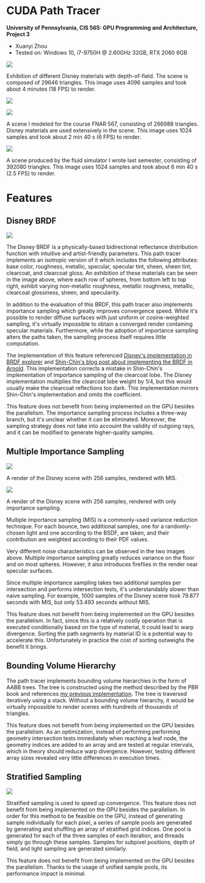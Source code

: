 CUDA Path Tracer
================

**University of Pennsylvania, CIS 565: GPU Programming and Architecture, Project 3**

* Xuanyi Zhou
* Tested on: Windows 10, i7-9750H @ 2.60GHz 32GB, RTX 2060 6GB

![](img/disney2Dof.png)

Exhibition of different Disney materials with depth-of-field. The scene is composed of 29646 triangles. This image uses 4096 samples and took about 4 minutes (18 FPS) to render.

![](img/realtime.gif)

![](img/forestMis.png)

A scene I modeled for the course FNAR 567, consisting of 266988 triangles. Disney materials are used extensively in the scene. This image uses 1024 samples and took about 2 min 40 s (6 FPS) to render.

![](img/water.png)

A scene produced by the fluid simulator I wrote last semester, consisting of 392080 triangles. This image uses 1024 samples and took about 6 min 40 s (2.5 FPS) to render.

# Features

## Disney BRDF

![](img/disney2.png)

The Disney BRDF is a physically-based bidirectional reflectance distribution function with intuitive and artist-friendly parameters. This path tracer implements an isotropic version of it which includes the following attributes: base color, roughness, metallic, specular, specular tint, sheen, sheen tint, clearcoat, and clearcoat gloss. An exhibition of these materials can be seen in the image above, where each row of spheres, from bottom left to top right, exhibit varying non-metallic roughness, metallic roughness, metallic, clearcoat glossiness, sheen, and specularity.

In addition to the evaluation of this BRDF, this path tracer also implements importance sampling which greatly improves convergence speed. While it's possible to render diffuse surfaces with just uniform or cosine-weighted sampling, it's virtually impossible to obtain a converged render containing specular materials. Furthermore, while the adoption of importance sampling alters the paths taken, the sampling process itself requires little computation.

The implementation of this feature referenced [Disney's implementation in BRDF explorer](https://github.com/wdas/brdf/blob/main/src/brdfs/disney.brdf) and [Shin-Chin's blog post about implementing the BRDF in Arnold](http://shihchinw.github.io/2015/07/implementing-disney-principled-brdf-in-arnold.html). This implementation corrects a mistake in Shin-Chin's implementation of importance sampling of the clearcoat lobe. The Disney implementation multiplies the clearcoat lobe weight by 1/4, but this would usually make the clearcoat reflections too dark. This implementation mirrors Shin-Chin's implementation and omits the coefficient.

This feature does not benefit from being implemented on the GPU besides the parallelism. The importance sampling process includes a three-way branch, but it's unclear whether it can be eliminated. Moreover, the sampling strategy does not take into accouint the validity of outgoing rays, and it can be modified to generate higher-quality samples.

## Multiple Importance Sampling

![](img/disney2Mis.png)

A render of the Disney scene with 256 samples, rendered with MIS.

![](img/disney2Naive.png)

A render of the Disney scene with 256 samples, rendered with only importance sampling.

Multiple importance sampling (MIS) is a commonly-used variance reduction technique. For each bounce, two additional samples, one for a randomly-chosen light and one according to the BSDF, are taken, and their contribution are weighted according to their PDF values.

Very different noise characteristics can be observed in the two images above. Multiple importance sampling greatly reduces variance on the floor and on most spheres. However, it also introduces fireflies in the render near specular surfaces.

Since multiple importance sampling takes two additional samples per intersection and performs intersection tests, it's understandably slower than naive sampling. For example, 1000 samples of the Disney scene took 79.877 seconds with MIS, but only 53.493 seconds without MIS.

This feature does not benefit from being implemented on the GPU besides the parallelism. In fact, since this is a relatively costly operation that is executed conditionally based on the type of material, it could lead to warp divergence. Sorting the path segments by material ID is a potential way to accelerate this. Unfortunately in practice the cost of sorting outweighs the benefit it brings.

## Bounding Volume Hierarchy

The path tracer implements bounding volume hierarchies in the form of AABB trees. The tree is constructed using the method described by the PBR book and references [my previous implementation](https://github.com/lukedan/libfluid/blob/master/include/fluid/renderer/aabb_tree.h). The tree is traversed iteratively using a stack. Without a bounding volume hierarchy, it would be virtually impossible to render scenes with hundreds of thousands of triangles.

This feature does not benefit from being implemented on the GPU besides the parallelism. As an optimization, instead of performing performing geometry intersection tests immediately when reaching a leaf node, the geometry indices are added to an array and are tested at regular intervals, which in theory should reduce warp divergence. However, testing different array sizes revealed very little differences in execution times.

## Stratified Sampling

![](img/realtime.gif)

Stratified sampling is used to speed up convergence. This feature does not benefit from being implemented on the GPU besides the parallelism. In order for this method to be feasible on the GPU, instead of generating sample individually for each pixel, a series of sample pools are generated by generating and shuffling an array of stratified grid indices. One pool is generated for each of the three samples of each iteration, and threads simply go through these samples. Samples for subpixel positions, depth of field, and light sampling are generated similarly.

This feature does not benefit from being implemented on the GPU besides the parallelism. Thanks to the usage of unified sample pools, its performance impact is minimal.
